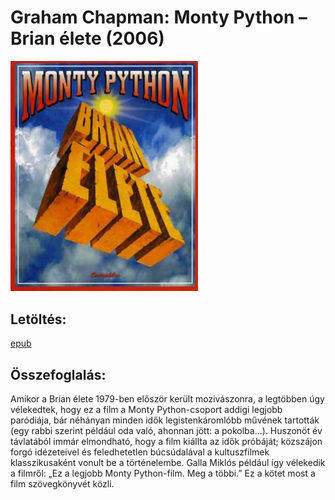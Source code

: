 # <a name="id_271">Graham Chapman: Monty Python – Brian élete (2006)</a>
<img src="https://github.com/BercziSandor/calibre_lib/raw/main/Graham%20Chapman/Monty%20Python%20-%20Brian%20elete%20%28271%29/cover.jpg" alt="cover" width="300"/>

## Letöltés:
[epub](https://github.com/BercziSandor/calibre_lib/raw/main/Graham%20Chapman/Monty%20Python%20-%20Brian%20elete%20%28271%29/Monty%20Python%20-%20Brian%20elete%20-%20Graham%20Chapman.epub)

## Összefoglalás:
<div>
<p>Amikor a Brian élete 1979-ben először került mozivászonra, a legtöbben úgy vélekedtek, hogy ez a film a Monty Python-csoport addigi legjobb paródiája, bár néhányan minden idők legistenkáromlóbb művének tartották (egy rabbi szerint például oda való, ahonnan jött: a pokolba…). Huszonöt év távlatából immár elmondható, hogy a film kiállta az idők próbáját; közszájon forgó idézeteivel és feledhetetlen búcsúdalával a kultuszfilmek klasszikusaként vonult be a történelembe. Galla Miklós például így vélekedik a filmről: „Ez a legjobb Monty Python-film. Meg a többi.” Ez a kötet most a film szövegkönyvét közli.</p></div>

